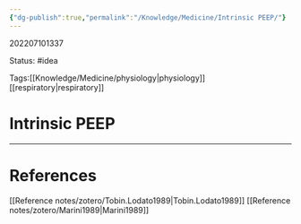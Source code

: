 ```yaml
---
{"dg-publish":true,"permalink":"/Knowledge/Medicine/Intrinsic PEEP/"}
---
```



202207101337

Status: #idea

Tags:[[Knowledge/Medicine/physiology\|physiology]][[respiratory\|respiratory]]

# Intrinsic PEEP








___
# References
[[Reference notes/zotero/Tobin.Lodato1989\|Tobin.Lodato1989]]
[[Reference notes/zotero/Marini1989\|Marini1989]]